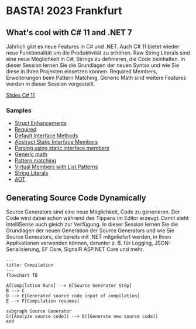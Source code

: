 # BASTA! 2023 Frankfurt

## What's cool with C# 11 and .NET 7

Jährlich gibt es neue Features in C# und .NET. Auch C# 11 bietet wieder neue Funktionalität um die Produktivität zu erhöhen. Raw String Literals sind eine neue Möglichkeit in C#, Strings zu definieren, die Code beinhalten. In dieser Session lernen Sie die Grundlagen der neuen Syntax und wie Sie diese in Ihren Projekten einsetzen können. Required Members, Erweiterungen beim Pattern Matching, Generic Math sind weitere Features werden in dieser Session vorgestellt.

[Slides C# 11](slides/CSharp11.pdf)

### Samples

* [Struct Enhancements](csharp11/01_StructEnhancements)
* [Required](csharp11/02_NominalTypes/)
* [Default Interface Methods](csharp11/03a_DefaultInterfaceMethods/)
* [Abstract Static Interface Members](csharp11/03b_AbstractStatic/)
* [Parsing using static interface members](csharp11/03c_ParseSample)
* [Generic math](csharp11/04_MathSample)
* [Pattern matching](csharp11/05_PatternMatching)
* [Virtual Members with List Patterns](charp11/05_VirtualMembersListPatterns)
* [String Literals](csharp11/06_StringLiterals)
* [AOT](csharp11/07_AOT)

## Generating Source Code Dynamically

Source Generators sind eine neue Möglichkeit, Code zu generieren. Der Code wird dabei schon während des Tippens im Editor erzeugt. Damit steht IntelliSense auch gleich zur Verfügung. In dieser Session lernen Sie die Grundlagen der neuen Generation der Source Generators und wie Sie Source Generators, die bereits mit .NET mitgeliefert werden, in Ihren Applikationen verwenden können, darunter z. B. für Logging, JSON-Serialisierung, EF Core, SignalR ASP.NET Core und mehr.

```mermaid
---
title: Compilation
---
flowchart TB

A[Compilation Runs] --> B[Source Generator Step]
B --> C
D --> E[Generated source code input of compilation]
E --> F[Compilation resumes]

subgraph Source Generator
C([Analyze source code]) --> D([Generate new source code])
end

```
